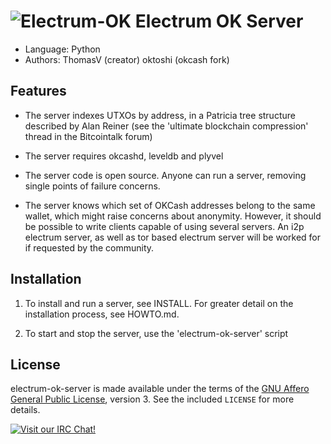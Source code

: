 ![Electrum-OK](http://i.imgur.com/QWQR83S.png)
Electrum OK Server
=========================================
  * Language: Python
  * Authors: ThomasV (creator) oktoshi (okcash fork)

Features
--------

  * The server indexes UTXOs by address, in a Patricia tree structure
    described by Alan Reiner (see the 'ultimate blockchain
    compression' thread in the Bitcointalk forum)

  * The server requires okcashd, leveldb and plyvel

  * The server code is open source. Anyone can run a server, removing
    single points of failure concerns.

  * The server knows which set of OKCash addresses belong to the same
    wallet, which might raise concerns about anonymity. However, it
    should be possible to write clients capable of using several
    servers. An i2p electrum server, as well as tor based electrum server 
    will be worked for if requested by the community.

Installation
------------

  1. To install and run a server, see INSTALL. For greater
     detail on the installation process, see HOWTO.md.

  2. To start and stop the server, use the 'electrum-ok-server' script



License
-------

electrum-ok-server is made available under the terms of the [GNU Affero General
Public License](http://www.gnu.org/licenses/agpl.html), version 3. See the 
included `LICENSE` for more details.

[![Visit our IRC Chat!](https://kiwiirc.com/buttons/irc.freenode.net/okcash.png)](https://kiwiirc.com/client/irc.freenode.net/?nick=ok|?&theme=cli#okcash)
